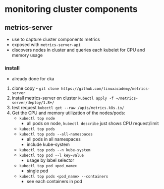 # monitoring cluster components

## metrics-server
- use to capture cluster components metrics
- exposed with `metrics-server-api`
- discovers nodes in cluster and queries each kubelet for CPU and memory usage

### install
- already done for cka
1. clone copy - `git clone https://github.com/linuxacademy/metrics-server`
2. install metrics-server on cluster `kubectl apply -f ~/metrics-server/deploy/1.8+/`
3. test request `kubectl get --raw /apis/metrics.k8s.io/`
4. Get the CPU and memory utilization of the nodes/pods: 
    - `kubectl top node`
        - all pods on node, `kubectl describe` just shows CPU request/limit
    - `kubectl top pods`
    - `kubectl top pods --all-namespaces`
        - all pods in all namespaces
        - include kube-system
    - `kubectl top pods --n kube-system`
    - `kubectl top pod --l key=value`
        - usage by label selector
    - `kubectl top pod <pod_name>`
        - single pod
    - `kubectl top pods <pod_name> --containers`
        - see each containers in pod
